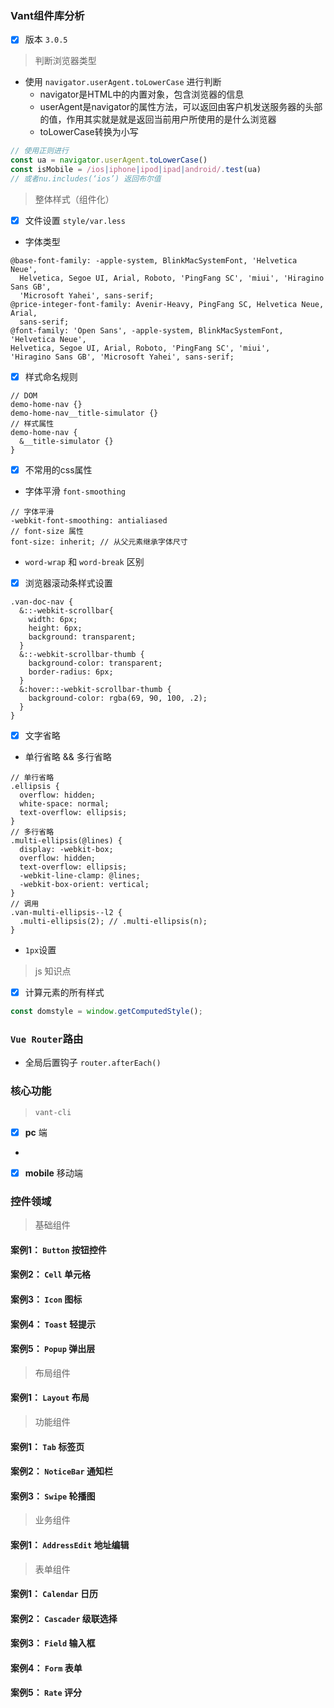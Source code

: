 ### Vant组件库分析

- [x] 版本 `3.0.5`

> 判断浏览器类型

- 使用 `navigator.userAgent.toLowerCase` 进行判断
    - navigator是HTML中的内置对象，包含浏览器的信息
    - userAgent是navigator的属性方法，可以返回由客户机发送服务器的头部的值，作用其实就是就是返回当前用户所使用的是什么浏览器
    - toLowerCase转换为小写

```js
// 使用正则进行
const ua = navigator.userAgent.toLowerCase()
const isMobile = /ios|iphone|ipod|ipad|android/.test(ua)
// 或者nu.includes(‘ios’) 返回布尔值
```

> 整体样式（组件化）

- [x] 文件设置 `style/var.less`

- 字体类型
```less
@base-font-family: -apple-system, BlinkMacSystemFont, 'Helvetica Neue',
  Helvetica, Segoe UI, Arial, Roboto, 'PingFang SC', 'miui', 'Hiragino Sans GB',
  'Microsoft Yahei', sans-serif;
@price-integer-font-family: Avenir-Heavy, PingFang SC, Helvetica Neue, Arial,
  sans-serif;
@font-family: 'Open Sans', -apple-system, BlinkMacSystemFont, 'Helvetica Neue',
Helvetica, Segoe UI, Arial, Roboto, 'PingFang SC', 'miui',
'Hiragino Sans GB', 'Microsoft Yahei', sans-serif;
```

- [x] 样式命名规则

```less
// DOM
demo-home-nav {}
demo-home-nav__title-simulator {}
// 样式属性
demo-home-nav {
  &__title-simulator {}
}
```

- [x] 不常用的css属性

- 字体平滑 `font-smoothing`

```less
// 字体平滑
-webkit-font-smoothing: antialiased
// font-size 属性
font-size: inherit; // 从父元素继承字体尺寸
```

- `word-wrap` 和 `word-break` 区别

- [x] 浏览器滚动条样式设置

```less
.van-doc-nav {
  &::-webkit-scrollbar{
    width: 6px;
    height: 6px;
    background: transparent;
  }
  &::-webkit-scrollbar-thumb {
    background-color: transparent;
    border-radius: 6px;
  }
  &:hover::-webkit-scrollbar-thumb {
    background-color: rgba(69, 90, 100, .2);
  }
}
```

-[x] 文字省略

- 单行省略 && 多行省略

```less
// 单行省略
.ellipsis {
  overflow: hidden;
  white-space: normal;
  text-overflow: ellipsis;
}
// 多行省略
.multi-ellipsis(@lines) {
  display: -webkit-box;
  overflow: hidden;
  text-overflow: ellipsis;
  -webkit-line-clamp: @lines;
  -webkit-box-orient: vertical;
}
// 调用
.van-multi-ellipsis--l2 {
  .multi-ellipsis(2); // .multi-ellipsis(n);
}
```

- `1px`设置

> js 知识点

- [x] 计算元素的所有样式

```js
const domstyle = window.getComputedStyle();
```

### `Vue Router`路由

- 全局后置钩子 `router.afterEach()`



### 核心功能

> `vant-cli`

- [x] **pc** 端

- 

- [x] **mobile** 移动端

### 控件领域

> 基础组件

#### 案例1： `Button` 按钮控件

#### 案例2： `Cell` 单元格

#### 案例3： `Icon` 图标

#### 案例4： `Toast` 轻提示

#### 案例5： `Popup` 弹出层

> 布局组件

#### 案例1： `Layout` 布局

> 功能组件

#### 案例1： `Tab` 标签页

#### 案例2： `NoticeBar` 通知栏

#### 案例3： `Swipe` 轮播图

> 业务组件

#### 案例1： `AddressEdit` 地址编辑

> 表单组件

#### 案例1： `Calendar` 日历

#### 案例2： `Cascader` 级联选择

#### 案例3： `Field` 输入框

#### 案例4： `Form` 表单

#### 案例5： `Rate` 评分


